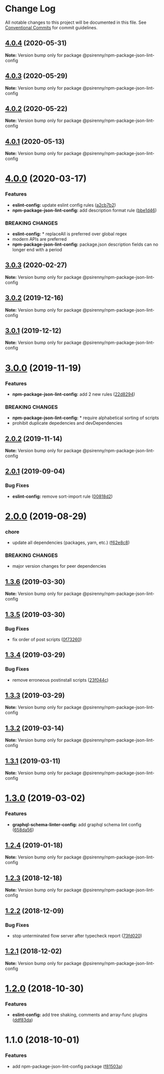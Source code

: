 # Change Log

All notable changes to this project will be documented in this file.
See [Conventional Commits](https://conventionalcommits.org) for commit guidelines.

## [4.0.4](http://github.com/psirenny/monorepo/tree/master/packages/npm-package-json-lint-config/compare/@psirenny/npm-package-json-lint-config@4.0.0...@psirenny/npm-package-json-lint-config@4.0.4) (2020-05-31)

**Note:** Version bump only for package @psirenny/npm-package-json-lint-config





## [4.0.3](http://github.com/psirenny/monorepo/tree/master/packages/npm-package-json-lint-config/compare/@psirenny/npm-package-json-lint-config@4.0.0...@psirenny/npm-package-json-lint-config@4.0.3) (2020-05-29)

**Note:** Version bump only for package @psirenny/npm-package-json-lint-config





## [4.0.2](http://github.com/psirenny/monorepo/tree/master/packages/npm-package-json-lint-config/compare/@psirenny/npm-package-json-lint-config@4.0.0...@psirenny/npm-package-json-lint-config@4.0.2) (2020-05-22)

**Note:** Version bump only for package @psirenny/npm-package-json-lint-config





## [4.0.1](http://github.com/psirenny/monorepo/tree/master/packages/npm-package-json-lint-config/compare/@psirenny/npm-package-json-lint-config@4.0.0...@psirenny/npm-package-json-lint-config@4.0.1) (2020-05-13)

**Note:** Version bump only for package @psirenny/npm-package-json-lint-config





# [4.0.0](http://github.com/psirenny/monorepo/tree/master/packages/npm-package-json-lint-config/compare/@psirenny/npm-package-json-lint-config@3.0.3...@psirenny/npm-package-json-lint-config@4.0.0) (2020-03-17)


### Features

* **eslint-config:** update eslint config rules ([a2cb7b2](http://github.com/psirenny/monorepo/tree/master/packages/npm-package-json-lint-config/commit/a2cb7b2199a9eadbf5f6040d7e1235480f115780))
* **npm-package-json-lint-config:** add description format rule ([bbe1d46](http://github.com/psirenny/monorepo/tree/master/packages/npm-package-json-lint-config/commit/bbe1d46e1cf0af33ce263bb422b1ae3cdea7227b))


### BREAKING CHANGES

* **eslint-config:** * replaceAll is preferred over global regex
* modern APIs are preferred
* **npm-package-json-lint-config:** package.json description fields can no longer end with a period





## [3.0.3](http://github.com/psirenny/monorepo/tree/master/packages/npm-package-json-lint-config/compare/@psirenny/npm-package-json-lint-config@3.0.2...@psirenny/npm-package-json-lint-config@3.0.3) (2020-02-27)

**Note:** Version bump only for package @psirenny/npm-package-json-lint-config





## [3.0.2](http://github.com/psirenny/monorepo/tree/master/packages/npm-package-json-lint-config/compare/@psirenny/npm-package-json-lint-config@3.0.1...@psirenny/npm-package-json-lint-config@3.0.2) (2019-12-16)

**Note:** Version bump only for package @psirenny/npm-package-json-lint-config





## [3.0.1](http://github.com/psirenny/monorepo/tree/master/packages/npm-package-json-lint-config/compare/@psirenny/npm-package-json-lint-config@3.0.0...@psirenny/npm-package-json-lint-config@3.0.1) (2019-12-12)

**Note:** Version bump only for package @psirenny/npm-package-json-lint-config





# [3.0.0](http://github.com/psirenny/monorepo/tree/master/packages/npm-package-json-lint-config/compare/@psirenny/npm-package-json-lint-config@2.0.2...@psirenny/npm-package-json-lint-config@3.0.0) (2019-11-19)


### Features

* **npm-package-json-lint-config:** add 2 new rules ([22d8294](http://github.com/psirenny/monorepo/tree/master/packages/npm-package-json-lint-config/commit/22d82944175374b223c9b531d0e612c66755c8fe))


### BREAKING CHANGES

* **npm-package-json-lint-config:** * require alphabetical sorting of scripts
* prohibit duplicate depedencies and devDependencies





## [2.0.2](http://github.com/psirenny/monorepo/tree/master/packages/npm-package-json-lint-config/compare/@psirenny/npm-package-json-lint-config@2.0.1...@psirenny/npm-package-json-lint-config@2.0.2) (2019-11-14)

**Note:** Version bump only for package @psirenny/npm-package-json-lint-config





## [2.0.1](http://github.com/psirenny/monorepo/tree/master/packages/npm-package-json-lint-config/compare/@psirenny/npm-package-json-lint-config@2.0.0...@psirenny/npm-package-json-lint-config@2.0.1) (2019-09-04)


### Bug Fixes

* **eslint-config:** remove sort-import rule ([00818d2](http://github.com/psirenny/monorepo/tree/master/packages/npm-package-json-lint-config/commit/00818d2))





# [2.0.0](http://github.com/psirenny/monorepo/tree/master/packages/npm-package-json-lint-config/compare/@psirenny/npm-package-json-lint-config@1.4.1...@psirenny/npm-package-json-lint-config@2.0.0) (2019-08-29)


### chore

* update all dependencies (packages, yarn, etc.) ([f62e8c8](http://github.com/psirenny/monorepo/tree/master/packages/npm-package-json-lint-config/commit/f62e8c8))


### BREAKING CHANGES

* major version changes for peer dependencies





## [1.3.6](https://github.com/psirenny/monorepo/tree/master/packages/npm-package-json-lint-config/compare/@psirenny/npm-package-json-lint-config@1.3.5...@psirenny/npm-package-json-lint-config@1.3.6) (2019-03-30)

**Note:** Version bump only for package @psirenny/npm-package-json-lint-config





## [1.3.5](https://github.com/psirenny/monorepo/tree/master/packages/npm-package-json-lint-config/compare/@psirenny/npm-package-json-lint-config@1.3.4...@psirenny/npm-package-json-lint-config@1.3.5) (2019-03-30)


### Bug Fixes

* fix order of post scripts ([0f73260](https://github.com/psirenny/monorepo/tree/master/packages/npm-package-json-lint-config/commit/0f73260))





## [1.3.4](https://github.com/psirenny/monorepo/tree/master/packages/npm-package-json-lint-config/compare/@psirenny/npm-package-json-lint-config@1.3.3...@psirenny/npm-package-json-lint-config@1.3.4) (2019-03-29)


### Bug Fixes

* remove erroneous postinstall scripts ([23f044c](https://github.com/psirenny/monorepo/tree/master/packages/npm-package-json-lint-config/commit/23f044c))





## [1.3.3](https://github.com/psirenny/monorepo/tree/master/packages/npm-package-json-lint-config/compare/@psirenny/npm-package-json-lint-config@1.3.2...@psirenny/npm-package-json-lint-config@1.3.3) (2019-03-29)

**Note:** Version bump only for package @psirenny/npm-package-json-lint-config





## [1.3.2](https://github.com/psirenny/monorepo/tree/master/packages/npm-package-json-lint-config/compare/@psirenny/npm-package-json-lint-config@1.3.1...@psirenny/npm-package-json-lint-config@1.3.2) (2019-03-14)

**Note:** Version bump only for package @psirenny/npm-package-json-lint-config





## [1.3.1](https://github.com/psirenny/monorepo/tree/master/packages/npm-package-json-lint-config/compare/@psirenny/npm-package-json-lint-config@1.3.0...@psirenny/npm-package-json-lint-config@1.3.1) (2019-03-11)

**Note:** Version bump only for package @psirenny/npm-package-json-lint-config





# [1.3.0](https://github.com/psirenny/monorepo/tree/master/packages/npm-package-json-lint-config/compare/@psirenny/npm-package-json-lint-config@1.2.4...@psirenny/npm-package-json-lint-config@1.3.0) (2019-03-02)


### Features

* **graphql-schema-linter-config:** add graphql schema lint config ([658da56](https://github.com/psirenny/monorepo/tree/master/packages/npm-package-json-lint-config/commit/658da56))





## [1.2.4](https://github.com/psirenny/monorepo/tree/master/packages/npm-package-json-lint-config/compare/@psirenny/npm-package-json-lint-config@1.2.3...@psirenny/npm-package-json-lint-config@1.2.4) (2019-01-18)

**Note:** Version bump only for package @psirenny/npm-package-json-lint-config





## [1.2.3](https://github.com/psirenny/monorepo/tree/master/packages/npm-package-json-lint-config/compare/@psirenny/npm-package-json-lint-config@1.2.2...@psirenny/npm-package-json-lint-config@1.2.3) (2018-12-18)

**Note:** Version bump only for package @psirenny/npm-package-json-lint-config





## [1.2.2](https://github.com/psirenny/monorepo/tree/master/packages/npm-package-json-lint-config/compare/@psirenny/npm-package-json-lint-config@1.2.1...@psirenny/npm-package-json-lint-config@1.2.2) (2018-12-09)


### Bug Fixes

* stop unterminated flow server after typecheck report ([73fd020](https://github.com/psirenny/monorepo/tree/master/packages/npm-package-json-lint-config/commit/73fd020))





## [1.2.1](https://github.com/psirenny/monorepo/tree/master/packages/npm-package-json-lint-config/compare/@psirenny/npm-package-json-lint-config@1.2.0...@psirenny/npm-package-json-lint-config@1.2.1) (2018-12-02)

**Note:** Version bump only for package @psirenny/npm-package-json-lint-config





# [1.2.0](https://github.com/psirenny/monorepo/tree/master/packages/npm-package-json-lint-config/compare/@psirenny/npm-package-json-lint-config@1.1.0...@psirenny/npm-package-json-lint-config@1.2.0) (2018-10-30)


### Features

* **eslint-config:** add tree shaking, comments and array-func plugins ([ddf83da](https://github.com/psirenny/monorepo/tree/master/packages/npm-package-json-lint-config/commit/ddf83da))





<a name="1.1.0"></a>
# 1.1.0 (2018-10-01)


### Features

* add npm-package-json-lint-config package ([f81503a](https://github.com/psirenny/monorepo/tree/master/packages/npm-package-json-lint-config/commit/f81503a))
